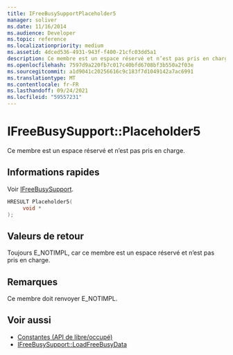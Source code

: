 ```yaml
---
title: IFreeBusySupportPlaceholder5
manager: soliver
ms.date: 11/16/2014
ms.audience: Developer
ms.topic: reference
ms.localizationpriority: medium
ms.assetid: 4dced536-4931-943f-f400-21cfc03dd5a1
description: Ce membre est un espace réservé et n’est pas pris en charge.
ms.openlocfilehash: 7597d9a220fb7c017c40bfd6708bf3b550a2f03e
ms.sourcegitcommit: a1d9041c20256616c9c183f7d1049142a7ac6991
ms.translationtype: MT
ms.contentlocale: fr-FR
ms.lasthandoff: 09/24/2021
ms.locfileid: "59557231"
---
```

# <a name="ifreebusysupportplaceholder5"></a>IFreeBusySupport::Placeholder5

Ce membre est un espace réservé et n’est pas pris en charge.
  
## <a name="quick-info"></a>Informations rapides

Voir [IFreeBusySupport](ifreebusysupport.md).
  
```cpp
HRESULT Placeholder5( 
     void * 
);
```

## <a name="return-values"></a>Valeurs de retour

Toujours E_NOTIMPL, car ce membre est un espace réservé et n’est pas pris en charge.
  
## <a name="remarks"></a>Remarques

Ce membre doit renvoyer E_NOTIMPL.
  
## <a name="see-also"></a>Voir aussi

- [Constantes (API de libre/occupé)](constants-free-busy-api.md)
- [IFreeBusySupport::LoadFreeBusyData](ifreebusysupport-loadfreebusydata.md)

